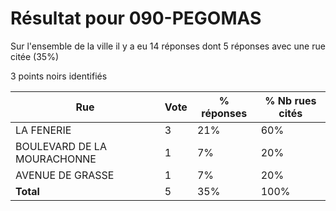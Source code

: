 # Résultat pour 090-PEGOMAS

Sur l'ensemble de la ville il y a eu 14 réponses dont 5 réponses avec une rue citée (35%)

3 points noirs identifiés

| Rue | Vote | % réponses | % Nb rues cités|
|-----|------|------------|----------------|
| LA FENERIE | 3 | 21% | 60%|
| BOULEVARD DE LA MOURACHONNE | 1 | 7% | 20%|
| AVENUE DE GRASSE | 1 | 7% | 20%|
| **Total** | 5 | 35% | 100%|
